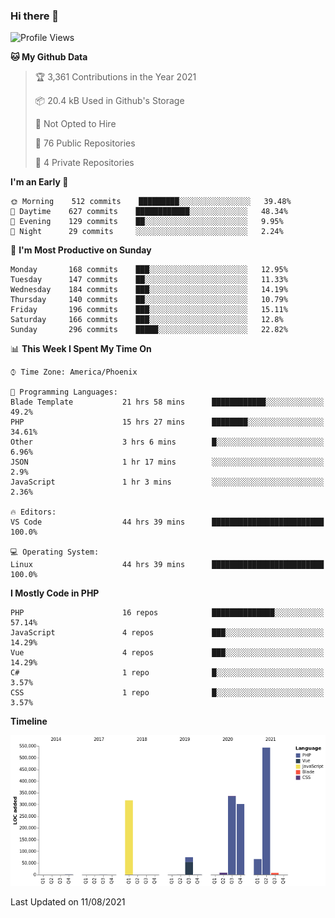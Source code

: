 ### Hi there 👋

<!--START_SECTION:waka-->
![Profile Views](http://img.shields.io/badge/Profile%20Views-0-blue)

**🐱 My Github Data** 

> 🏆 3,361 Contributions in the Year 2021
 > 
> 📦 20.4 kB Used in Github's Storage 
 > 
> 🚫 Not Opted to Hire
 > 
> 📜 76 Public Repositories 
 > 
> 🔑 4 Private Repositories  
 > 
**I'm an Early 🐤** 

```text
🌞 Morning    512 commits    █████████░░░░░░░░░░░░░░░░   39.48% 
🌆 Daytime    627 commits    ████████████░░░░░░░░░░░░░   48.34% 
🌃 Evening    129 commits    ██░░░░░░░░░░░░░░░░░░░░░░░   9.95% 
🌙 Night      29 commits     ░░░░░░░░░░░░░░░░░░░░░░░░░   2.24%

```
📅 **I'm Most Productive on Sunday** 

```text
Monday       168 commits    ███░░░░░░░░░░░░░░░░░░░░░░   12.95% 
Tuesday      147 commits    ██░░░░░░░░░░░░░░░░░░░░░░░   11.33% 
Wednesday    184 commits    ███░░░░░░░░░░░░░░░░░░░░░░   14.19% 
Thursday     140 commits    ██░░░░░░░░░░░░░░░░░░░░░░░   10.79% 
Friday       196 commits    ███░░░░░░░░░░░░░░░░░░░░░░   15.11% 
Saturday     166 commits    ███░░░░░░░░░░░░░░░░░░░░░░   12.8% 
Sunday       296 commits    █████░░░░░░░░░░░░░░░░░░░░   22.82%

```


📊 **This Week I Spent My Time On** 

```text
⌚︎ Time Zone: America/Phoenix

💬 Programming Languages: 
Blade Template           21 hrs 58 mins      ████████████░░░░░░░░░░░░░   49.2% 
PHP                      15 hrs 27 mins      ████████░░░░░░░░░░░░░░░░░   34.61% 
Other                    3 hrs 6 mins        █░░░░░░░░░░░░░░░░░░░░░░░░   6.96% 
JSON                     1 hr 17 mins        ░░░░░░░░░░░░░░░░░░░░░░░░░   2.9% 
JavaScript               1 hr 3 mins         ░░░░░░░░░░░░░░░░░░░░░░░░░   2.36%

🔥 Editors: 
VS Code                  44 hrs 39 mins      █████████████████████████   100.0%

💻 Operating System: 
Linux                    44 hrs 39 mins      █████████████████████████   100.0%

```

**I Mostly Code in PHP** 

```text
PHP                      16 repos            ██████████████░░░░░░░░░░░   57.14% 
JavaScript               4 repos             ███░░░░░░░░░░░░░░░░░░░░░░   14.29% 
Vue                      4 repos             ███░░░░░░░░░░░░░░░░░░░░░░   14.29% 
C#                       1 repo              █░░░░░░░░░░░░░░░░░░░░░░░░   3.57% 
CSS                      1 repo              █░░░░░░░░░░░░░░░░░░░░░░░░   3.57%

```


**Timeline**

![Chart not found](https://raw.githubusercontent.com/mikebronner/mikebronner/master/charts/bar_graph.png) 


 Last Updated on 11/08/2021
<!--END_SECTION:waka-->

<!--
**mikebronner/mikebronner** is a ✨ _special_ ✨ repository because its `README.md` (this file) appears on your GitHub profile.

Here are some ideas to get you started:

- 🔭 I’m currently working on ...
- 🌱 I’m currently learning ...
- 👯 I’m looking to collaborate on ...
- 🤔 I’m looking for help with ...
- 💬 Ask me about ...
- 📫 How to reach me: ...
- 😄 Pronouns: ...
- ⚡ Fun fact: ...
-->
